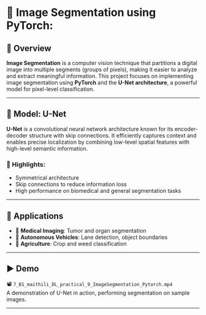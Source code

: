   # 🧠 Image Segmentation using PyTorch:       
                        
 
## 📌 Overview

**Image Segmentation** is a computer vision technique that partitions a digital image into multiple segments (groups of pixels), making it easier to analyze and extract meaningful information. This project focuses on implementing image segmentation using **PyTorch** and the **U-Net architecture**, a powerful model for pixel-level classification.

---
 
## 🔧 Model: U-Net

**U-Net** is a convolutional neural network architecture known for its encoder-decoder structure with skip connections. It efficiently captures context and enables precise localization by combining low-level spatial features with high-level semantic information.

### 🔁 Highlights: 
- Symmetrical architecture
- Skip connections to reduce information loss
- High performance on biomedical and general segmentation tasks

---

## 🎯 Applications

- 🏥 **Medical Imaging**: Tumor and organ segmentation  
- 🚗 **Autonomous Vehicles**: Lane detection, object boundaries  
- 🌾 **Agriculture**: Crop and weed classification  

---

## ▶️ Demo

📽️ `7_B1_maithili_DL_practical_9_ImageSegmentation_Pytorch.mp4`  
A demonstration of U-Net in action, performing segmentation on sample images.

---
